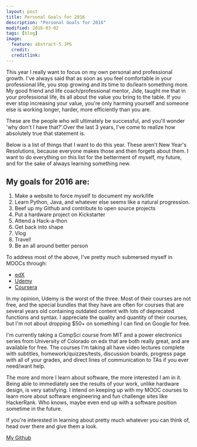 ```yaml
---
layout: post
title: Personal Goals for 2016
description: "Personal Goals for 2016"
modified: 2016-03-02
tags: [blog]
image:
  feature: abstract-5.JPG
  credit:
  creditlink:
---
```


This year I really want to focus on my own personal and professional growth. I've always said that as soon as you feel comfortable in your professional life, you stop growing and its time to do/learn something more. My good friend and life coach/professional mentor, Jide, taught me that in your professional life, its all about the value you bring to the table. If you ever stop increasing your value, you're only harming yourself and someone else is working longer, harder, more efficiently than you are. 

These are the people who will ultimately be successful, and you'll wonder 'why don't I have that?'.Over the last 3 years, I've come to realize how absolutely true that statement is.

Below is a list of things that I want to do this year. These aren't New Year's Resolutions, because everyone makes those and then forgets about them. I want to do everything on this list for the betterment of myself, my future, and for the sake of always learning something new. 

<h2>My goals for 2016 are:</h2>

1. Make a website to force myself to document my work/life
2. Learn Python, Java, and whatever else seems like a natural progression.
3. Beef up my Github and contribute to open source projects
4. Put a hardware project on Kickstarter
5. Attend a Hack-a-thon
6. Get back into shape
7. Vlog
8. Travel!
9. Be an all around better person

To address most of the above, I've pretty much submersed myself in MOOCs through:

* <a href="http://edx.org">edX</a>
* <a href="http://udemy.com">Udemy</a>
* <a href="http://coursera.com">Coursera</a>

In my opinion, Udemy is the worst of the three. Most of their courses are not free, and the special bundles that they have are often for courses that are several years old containing outdated content with lots of deprecated functions and syntax. I appreciate the quality and quantity of their courses, but I'm not about dropping $50+ on something I can find on Google for free.

I'm currently taking a CompSci course from MIT and a power electronics series from University of Colorado on edx that are both really great, and are available for free. The courses I'm taking all have video lectures complete with subtitles, homework/quizzes/tests, discussion boards, progress page with all of your grades, and direct lines of communication to TAs if you ever need/want help.

The more and more I learn about software, the more interested I am in it. Being able to immediately see the results of your work, unlike hardware design, is very satisfying. I intend on keeping up with my MOOC courses to learn more about software engineering and fun challenge sites like HackerRank. Who knows, maybe even end up with a software position sometime in the future.

If you're interested in learning about pretty much whatever you can think of, head over there and give them a look.

<div markdown="0"><a href="http://www.github.com/adamw88" class="btn">My Github</a></div>
